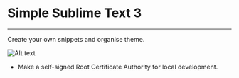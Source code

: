# Simple Sublime Text 3
---

Create your own snippets and organise theme.

![Alt text](https://raw.github.com/madeny/snippets/lhttps.svg?sanitize=true)
* Make a self-signed Root Certificate Authority for local development.
